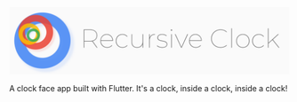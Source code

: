 ![Header](/header.png)

A clock face app built with Flutter. It's a clock, inside a clock, inside a clock!


